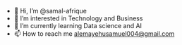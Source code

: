 - 👋 Hi, I’m @samal-afrique
- 👀 I’m interested in Technology and Business
- 🌱 I’m currently learning Data science and AI
- 📫 How to reach me alemayehusamuel004@gmail.com

<!---
samal-afrique/samal-afrique is a ✨ special ✨ repository because its `README.md` (this file) appears on your GitHub profile.
You can click the Preview link to take a look at your changes.
--->
